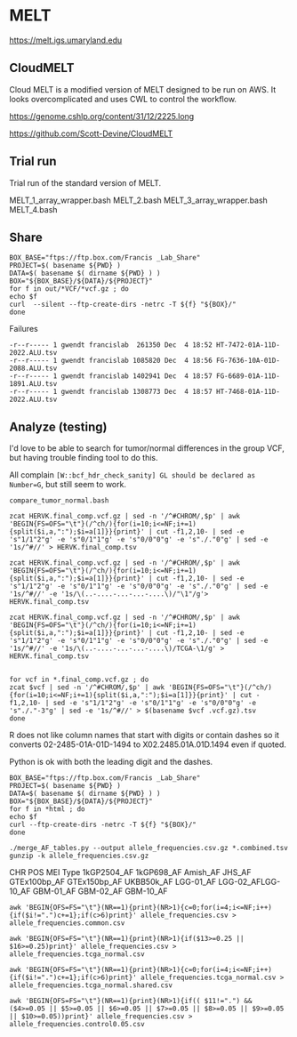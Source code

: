 
#	MELT

https://melt.igs.umaryland.edu


##	CloudMELT

Cloud MELT is a modified version of MELT designed to be run on AWS.
It looks overcomplicated and uses CWL to control the workflow.

https://genome.cshlp.org/content/31/12/2225.long

https://github.com/Scott-Devine/CloudMELT


##	Trial run

Trial run of the standard version of MELT.






MELT_1_array_wrapper.bash
MELT_2.bash
MELT_3_array_wrapper.bash
MELT_4.bash










#####












##	Share

```
BOX_BASE="ftps://ftp.box.com/Francis _Lab_Share"
PROJECT=$( basename ${PWD} )
DATA=$( basename $( dirname ${PWD} ) )
BOX="${BOX_BASE}/${DATA}/${PROJECT}"
for f in out/*VCF/*vcf.gz ; do
echo $f
curl  --silent --ftp-create-dirs -netrc -T ${f} "${BOX}/"
done
```






Failures

```
-r--r----- 1 gwendt francislab  261350 Dec  4 18:52 HT-7472-01A-11D-2022.ALU.tsv
-r--r----- 1 gwendt francislab 1085820 Dec  4 18:56 FG-7636-10A-01D-2088.ALU.tsv
-r--r----- 1 gwendt francislab 1402941 Dec  4 18:57 FG-6689-01A-11D-1891.ALU.tsv
-r--r----- 1 gwendt francislab 1308773 Dec  4 18:57 HT-7468-01A-11D-2022.ALU.tsv
```









##	Analyze (testing)


I'd love to be able to search for tumor/normal differences in the group VCF,
but having trouble finding tool to do this.


All complain `[W::bcf_hdr_check_sanity] GL should be declared as Number=G`, but still seem to work.

```
compare_tumor_normal.bash
```








```
zcat HERVK.final_comp.vcf.gz | sed -n '/^#CHROM/,$p' | awk 'BEGIN{FS=OFS="\t"}(/^ch/){for(i=10;i<=NF;i+=1){split($i,a,":");$i=a[1]}}{print}' | cut -f1,2,10- | sed -e 's"1/1"2"g' -e 's"0/1"1"g' -e 's"0/0"0"g' -e 's"./."0"g' | sed -e '1s/^#//' > HERVK.final_comp.tsv

zcat HERVK.final_comp.vcf.gz | sed -n '/^#CHROM/,$p' | awk 'BEGIN{FS=OFS="\t"}(/^ch/){for(i=10;i<=NF;i+=1){split($i,a,":");$i=a[1]}}{print}' | cut -f1,2,10- | sed -e 's"1/1"2"g' -e 's"0/1"1"g' -e 's"0/0"0"g' -e 's"./."0"g' | sed -e '1s/^#//' -e '1s/\(..-....-...-...-....\)/"\1"/g'> HERVK.final_comp.tsv

zcat HERVK.final_comp.vcf.gz | sed -n '/^#CHROM/,$p' | awk 'BEGIN{FS=OFS="\t"}(/^ch/){for(i=10;i<=NF;i+=1){split($i,a,":");$i=a[1]}}{print}' | cut -f1,2,10- | sed -e 's"1/1"2"g' -e 's"0/1"1"g' -e 's"0/0"0"g' -e 's"./."0"g' | sed -e '1s/^#//' -e '1s/\(..-....-...-...-....\)/TCGA-\1/g' > HERVK.final_comp.tsv


for vcf in *.final_comp.vcf.gz ; do
zcat $vcf | sed -n '/^#CHROM/,$p' | awk 'BEGIN{FS=OFS="\t"}(/^ch/){for(i=10;i<=NF;i+=1){split($i,a,":");$i=a[1]}}{print}' | cut -f1,2,10- | sed -e 's"1/1"2"g' -e 's"0/1"1"g' -e 's"0/0"0"g' -e 's"./."-3"g' | sed -e '1s/^#//' > $(basename $vcf .vcf.gz).tsv
done
```

R does not like column names that start with digits or contain dashes
so it converts 02-2485-01A-01D-1494 to X02.2485.01A.01D.1494 even if quoted.

Python is ok with both the leading digit and the dashes.


```
BOX_BASE="ftps://ftp.box.com/Francis _Lab_Share"
PROJECT=$( basename ${PWD} )
DATA=$( basename $( dirname ${PWD} ) )
BOX="${BOX_BASE}/${DATA}/${PROJECT}"
for f in *html ; do
echo $f
curl --ftp-create-dirs -netrc -T ${f} "${BOX}/"
done
```




```
./merge_AF_tables.py --output allele_frequencies.csv.gz *.combined.tsv
gunzip -k allele_frequencies.csv.gz
```


CHR	POS	MEI Type	1kGP2504_AF	1kGP698_AF	Amish_AF	JHS_AF	GTEx100bp_AF	GTEx150bp_AF	UKBB50k_AF	LGG-01_AF	LGG-02_AFLGG-10_AF	GBM-01_AF	GBM-02_AF	GBM-10_AF

```
awk 'BEGIN{OFS=FS="\t"}(NR==1){print}(NR>1){c=0;for(i=4;i<=NF;i++){if($i!=".")c+=1};if(c>6)print}' allele_frequencies.csv > allele_frequencies.common.csv

awk 'BEGIN{OFS=FS="\t"}(NR==1){print}(NR>1){if($13>=0.25 || $16>=0.25)print}' allele_frequencies.csv > allele_frequencies.tcga_normal.csv

awk 'BEGIN{OFS=FS="\t"}(NR==1){print}(NR>1){c=0;for(i=4;i<=NF;i++){if($i!=".")c+=1};if(c>6)print}' allele_frequencies.tcga_normal.csv > allele_frequencies.tcga_normal.shared.csv

awk 'BEGIN{OFS=FS="\t"}(NR==1){print}(NR>1){if(( $11!=".") && ($4>=0.05 || $5>=0.05 || $6>=0.05 || $7>=0.05 || $8>=0.05 || $9>=0.05 || $10>=0.05))print}' allele_frequencies.csv > allele_frequencies.control0.05.csv
```






